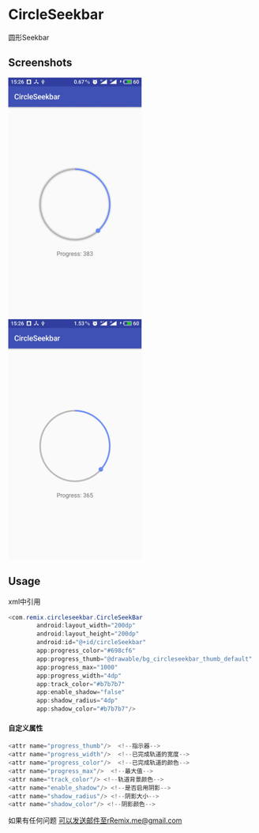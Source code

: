 # CircleSeekbar
圆形Seekbar

## Screenshots

<img src="/screenshot/with_shadow.jpg" alt="screenshot" title="screenshot" width="270" height="486" /><img src="/screenshot/without_shadow.jpg" alt="screenshot" title="screenshot" width="270" height="486" />


## Usage
xml中引用
```java
<com.remix.circleseekbar.CircleSeekBar
        android:layout_width="200dp"
        android:layout_height="200dp"
        android:id="@+id/circleSeekbar"
        app:progress_color="#698cf6"
        app:progress_thumb="@drawable/bg_circleseekbar_thumb_default"
        app:progress_max="1000"
        app:progress_width="4dp"
        app:track_color="#b7b7b7"
        app:enable_shadow="false"
        app:shadow_radius="4dp"
        app:shadow_color="#b7b7b7"/>
```

#### 自定义属性
```java
<attr name="progress_thumb"/>  <!--指示器-->
<attr name="progress_width"/>  <!--已完成轨道的宽度-->
<attr name="progress_color"/>  <!--已完成轨道的颜色-->
<attr name="progress_max"/>  <!--最大值-->
<attr name="track_color"/> <!--轨道背景颜色-->
<attr name="enable_shadow"/> <!--是否启用阴影-->
<attr name="shadow_radius"/> <!--阴影大小-->
<attr name="shadow_color"/> <!--阴影颜色-->
```



如果有任何问题 可以发送邮件至rRemix.me@gmail.com
